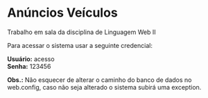 # Anúncios Veículos
Trabalho em sala da disciplina de Linguagem Web II

Para acessar o sistema usar a seguinte credencial:

**Usuário:** acesso  
**Senha:**   123456  
  
**Obs.:** Não esquecer de alterar o caminho do banco de dados no web.config, caso não seja alterado o sistema subirá uma exception.
